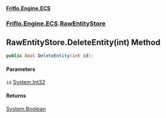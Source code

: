 #### [Friflo.Engine.ECS](index.md#'index')
### [Friflo.Engine.ECS](Friflo.Engine.ECS.md#'Friflo.Engine.ECS').[RawEntityStore](RawEntityStore.md#'Friflo.Engine.ECS.RawEntityStore')

## RawEntityStore.DeleteEntity(int) Method

```csharp
public bool DeleteEntity(int id);
```
#### Parameters

<a name='Friflo.Engine.ECS.RawEntityStore.DeleteEntity(int).id'></a>

`id` [System.Int32](https://docs.microsoft.com/en-us/dotnet/api/System.Int32#'System.Int32')

#### Returns
[System.Boolean](https://docs.microsoft.com/en-us/dotnet/api/System.Boolean#'System.Boolean')